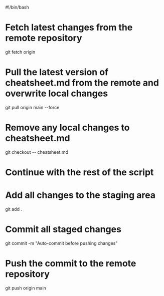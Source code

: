 
#!/bin/bash

# Fetch latest changes from the remote repository
git fetch origin

# Pull the latest version of cheatsheet.md from the remote and overwrite local changes
git pull origin main --force

# Remove any local changes to cheatsheet.md
git checkout -- cheatsheet.md

# Continue with the rest of the script
# Add all changes to the staging area
git add .

# Commit all staged changes
git commit -m "Auto-commit before pushing changes"

# Push the commit to the remote repository
git push origin main
